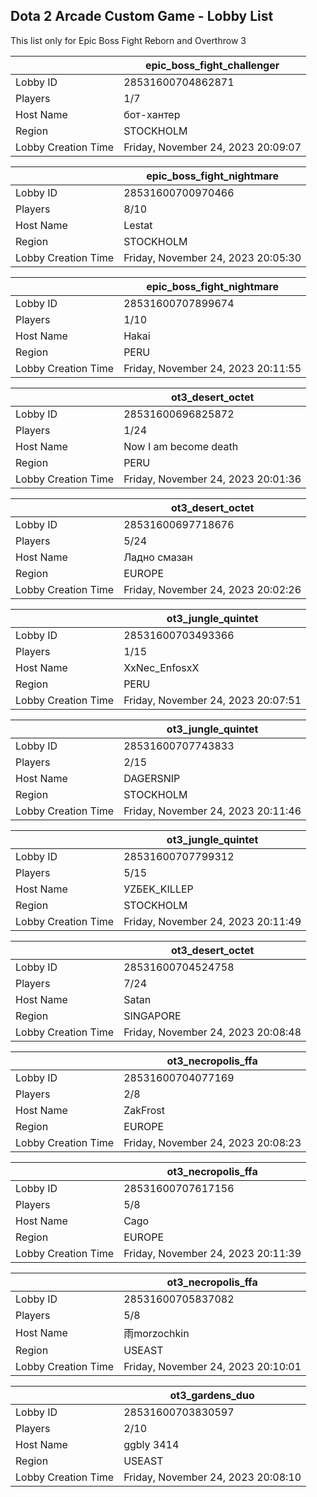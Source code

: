 ## Dota 2 Arcade Custom Game - Lobby List

This list only for Epic Boss Fight Reborn and Overthrow 3

|  | epic_boss_fight_challenger |
| ------ | ------ |
| Lobby ID | 28531600704862871 |
| Players | 1/7 |
| Host Name | бот-хантер |
| Region | STOCKHOLM |
| Lobby Creation Time | Friday, November 24, 2023 20:09:07 |


|  | epic_boss_fight_nightmare |
| ------ | ------ |
| Lobby ID | 28531600700970466 |
| Players | 8/10 |
| Host Name | Lestat |
| Region | STOCKHOLM |
| Lobby Creation Time | Friday, November 24, 2023 20:05:30 |


|  | epic_boss_fight_nightmare |
| ------ | ------ |
| Lobby ID | 28531600707899674 |
| Players | 1/10 |
| Host Name | Hakai |
| Region | PERU |
| Lobby Creation Time | Friday, November 24, 2023 20:11:55 |


|  | ot3_desert_octet |
| ------ | ------ |
| Lobby ID | 28531600696825872 |
| Players | 1/24 |
| Host Name | Now I am become death |
| Region | PERU |
| Lobby Creation Time | Friday, November 24, 2023 20:01:36 |


|  | ot3_desert_octet |
| ------ | ------ |
| Lobby ID | 28531600697718676 |
| Players | 5/24 |
| Host Name | Ладно смазан |
| Region | EUROPE |
| Lobby Creation Time | Friday, November 24, 2023 20:02:26 |


|  | ot3_jungle_quintet |
| ------ | ------ |
| Lobby ID | 28531600703493366 |
| Players | 1/15 |
| Host Name | XxNec_EnfosxX |
| Region | PERU |
| Lobby Creation Time | Friday, November 24, 2023 20:07:51 |


|  | ot3_jungle_quintet |
| ------ | ------ |
| Lobby ID | 28531600707743833 |
| Players | 2/15 |
| Host Name | DAGERSNIP |
| Region | STOCKHOLM |
| Lobby Creation Time | Friday, November 24, 2023 20:11:46 |


|  | ot3_jungle_quintet |
| ------ | ------ |
| Lobby ID | 28531600707799312 |
| Players | 5/15 |
| Host Name | УZБЕK_KILLЕР |
| Region | STOCKHOLM |
| Lobby Creation Time | Friday, November 24, 2023 20:11:49 |


|  | ot3_desert_octet |
| ------ | ------ |
| Lobby ID | 28531600704524758 |
| Players | 7/24 |
| Host Name | Satan |
| Region | SINGAPORE |
| Lobby Creation Time | Friday, November 24, 2023 20:08:48 |


|  | ot3_necropolis_ffa |
| ------ | ------ |
| Lobby ID | 28531600704077169 |
| Players | 2/8 |
| Host Name | ZakFrost |
| Region | EUROPE |
| Lobby Creation Time | Friday, November 24, 2023 20:08:23 |


|  | ot3_necropolis_ffa |
| ------ | ------ |
| Lobby ID | 28531600707617156 |
| Players | 5/8 |
| Host Name | Cago |
| Region | EUROPE |
| Lobby Creation Time | Friday, November 24, 2023 20:11:39 |


|  | ot3_necropolis_ffa |
| ------ | ------ |
| Lobby ID | 28531600705837082 |
| Players | 5/8 |
| Host Name | 雨morzochkin |
| Region | USEAST |
| Lobby Creation Time | Friday, November 24, 2023 20:10:01 |


|  | ot3_gardens_duo |
| ------ | ------ |
| Lobby ID | 28531600703830597 |
| Players | 2/10 |
| Host Name | ggbly 3414 |
| Region | USEAST |
| Lobby Creation Time | Friday, November 24, 2023 20:08:10 |


